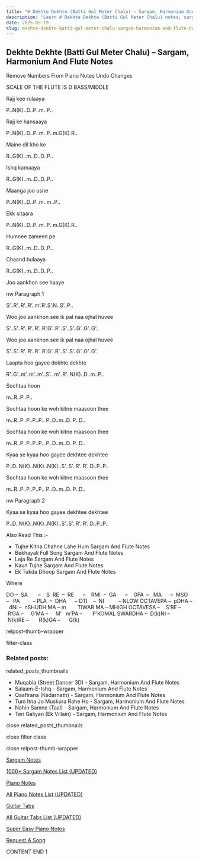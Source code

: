 ```yaml
---
title: "# Dekhte Dekhte (Batti Gul Meter Chalu) – Sargam, Harmonium And Flute Notes"
description: "Learn # Dekhte Dekhte (Batti Gul Meter Chalu) notes, sargam, harmonium notations and flute notes. Easy step-by-step tutorial for beginners."
date: 2025-05-19
slug: dekhte-dekhte-batti-gul-meter-chalu-sargam-harmonium-and-flute-notes
---
```


## Dekhte Dekhte (Batti Gul Meter Chalu) – Sargam, Harmonium And Flute Notes

Remove Numbers From Piano Notes
Undo Changes

SCALE OF THE FLUTE IS D BASS/MIDDLE

Rajj kee rulaaya

P..N(K)..D..P..m..P..

Rajj ke hansaaya

P..N(K)..D..P..m..P..m.G(K).R..

Maine dil kho ke

R..G(K)..m..D..D..P..

Ishq kamaaya

R..G(K)..m..D..D..P..

Maanga joo usne

P..N(K)..D..P..m..m..P..

Ekk sitaara

P..N(K)..D..P..m..P..m.G(K).R..

Humnee zameen pe

R..G(K)..m..D..D..P..

Chaand bulaaya

R..G(K)..m..D..D..P..

Joo aankhon see haaye

nw Paragraph 1

S’..R’..R’..R’..m’.R’.S’.N..S’..P..

Woo joo aankhon see ik pal naa ojhal huvee

S’..S’..R’..R’..R’..R’.G’..R’..S’..S’..G’..G’..G’..

Woo joo aankhon see ik pal naa ojhal huvee

S’..S’..R’..R’..R’..R’.G’..R’..S’..S’..G’..G’..G’..

Laapta hoo gayee dekhte dekhte

R’..G’..m’..m’..m’..S’.. m’..R’..N(K)..D..m..P..

Sochtaa hoon

m..R..P..P..

Sochtaa hoon ke woh kitne maasoon thee

m..R..P..P..P..P.. P..D..m..D..P..D..

Sochtaa hoon ke woh kitne maasoon thee

m..R..P..P..P..P.. P..D..m..D..P..D..

Kyaa se kyaa hoo gayee dekhtee dekhtee

P..D..N(K)..N(K)..N(K)..S’..S’..R’..R’..D..P..P..

Sochtaa hoon ke woh kitne maasoon thee

m..R..P..P..P..P.. P..D..m..D..P..D..

nw Paragraph 2

Kyaa se kyaa hoo gayee dekhtee dekhtee

P..D..N(K)..N(K)..N(K)..S’..S’..R’..R’..D..P..P..



Also Read This :-



* Tujhe Kitna Chahne Lahe Hum Sargam And Flute Notes
* Bekhayali Full Song Sargam And Flute Notes
* Leja Re Sargam And Flute Notes
* Kaun Tujhe Sargam And Flute Notes
* Ek Tukda Dhoop Sargam And Flute Notes

Where



DO –  SA       –    S  RE  –  RE      –    RMI  –  GA      –    GFA  –   MA      –  MSO  –   PA         – PLA  –  DHA      – DTI    –  NI          – NLOW OCTAVEPA –  pDHA –  dNI –  nSHUDH MA – m        TIWAR MA – MHIGH OCTAVESA –    S’RE –     R’GA –     G’MA –     M’   m’PA –       P’KOMAL SWARDHA –  D(k)NI –       N(k)RE –       R(k)GA –      G(k)



relpost-thumb-wrapper

filter-class

### Related posts:

related_posts_thumbnails

* Muqabla (Street Dancer 3D) - Sargam, Harmonium And Flute Notes
* Salaam-E-Ishq - Sargam, Harmonium And Flute Notes
* Qaafirana (Kedarnath) - Sargam, Harmonium And Flute Notes
* Tum Itna Jo Muskura Rahe Ho - Sargam, Harmonium And Flute Notes
* Nahin Samne (Taal) - Sargam, Harmonium And Flute Notes
* Teri Galiyan (Ek Villain) - Sargam, Harmonium And Flute Notes

close related_posts_thumbnails

close filter class

close relpost-thumb-wrapper

[Sargam Notes](/sargam-notes.html)

[1000+ Sargam Notes List (UPDATED)](/all-songs-list-sargam-notes.html)

[Piano Notes](/piano-notes.html)

[All Piano Notes List (UPDATED)](/all-songs-list-piano-notes.html)

[Guitar Tabs](/guitar-tabs.html)

[All Guitar Tabs List (UPDATED)](/all-songs-list-guitar-tabs.html)

[Super Easy Piano Notes](https://studywall.in/)

[Request A Song](/request-a-song.html)

CONTENT END 1

